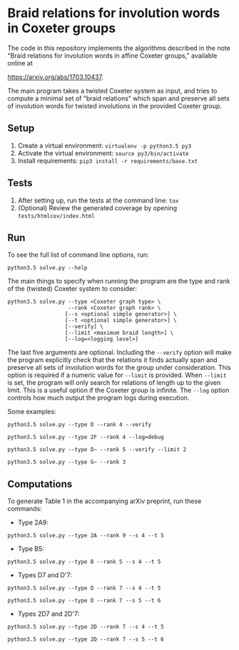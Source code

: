 # Braid relations for involution words in Coxeter groups

The code in this repository implements the algorithms described in the note
"Braid relations for involution words in affine Coxeter groups," available online at

https://arxiv.org/abs/1703.10437.

The main program takes a twisted Coxeter system as input, and tries to compute
a minimal set of "braid relations" which span and preserve all sets of involution words
for twisted involutions in the provided Coxeter group.

## Setup
1. Create a virtual environment: `virtualenv -p python3.5 py3`
1. Activate the virtual environment: `source py3/bin/activate`
1. Install requirements: `pip3 install -r requirements/base.txt`

## Tests
1. After setting up, run the tests at the command line: `tox`
1. (Optional) Review the generated coverage by opening `tests/htmlcov/index.html`

## Run
To see the full list of command line options, run:
```
python3.5 solve.py --help
```
The main things to specify when running the program are the type and rank of the 
(twisted) Coxeter system to consider:
```
python3.5 solve.py --type <Coxeter graph type> \
                   --rank <Coxeter graph rank> \
                  [--s <optional simple generator>] \
                  [--t <optional simple generator>] \
                  [--verify] \
                  [--limit <maximum braid length>] \
                  [--log=<logging level>]
```
The last five arguments are optional.
Including the `--verify` option will make the program explicitly check that the relations
it finds actually span and preserve all sets of involution words for the group under consideration.
This option is required if a numeric value for `--limit` is provided.
When `--limit` is set, the program will only search for relations of length up to the given limit.
This is a useful option if the Coxeter group is infinite. The `--log` option controls
how much output the program logs during execution.

Some examples:
```
python3.5 solve.py --type D --rank 4 --verify
```
```
python3.5 solve.py --type 2F --rank 4 --log=debug
```
```
python3.5 solve.py --type D~ --rank 5 --verify --limit 2
```
```
python3.5 solve.py --type G~ --rank 3
```

## Computations
To generate Table 1 in the accompanying arXiv preprint, run these commands:

* Type 2A9: 
```
python3.5 solve.py --type 2A --rank 9 --s 4 --t 5
```
* Type B5:
```
python3.5 solve.py --type B --rank 5 --s 4 --t 5
```
* Types D7 and D'7:
```
python3.5 solve.py --type D --rank 7 --s 4 --t 5
```
```
python3.5 solve.py --type D --rank 7 --s 5 --t 6
```
* Types 2D7 and 2D'7:
```
python3.5 solve.py --type 2D --rank 7 --s 4 --t 5
```
```
python3.5 solve.py --type 2D --rank 7 --s 5 --t 6
```

